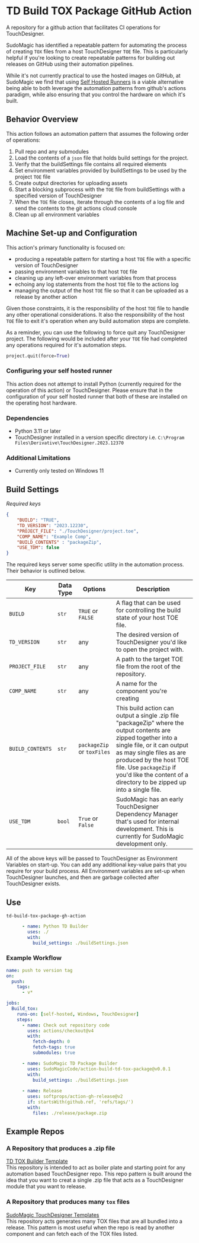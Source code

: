# TD Build TOX Package GitHub Action

A repository for a github action that facilitates CI operations for TouchDesigner.

SudoMagic has identified a repeatable pattern for automating the process of creating `TOX` files from a host TouchDesigner `TOE` file. This is particularly helpful if you're looking to create repeatable patterns for building out releases on GitHub using their automation pipelines.

While it's not currently practical to use the hosted images on GitHub, at SudoMagic we find that using [Self Hosted Runners](https://docs.github.com/en/actions/hosting-your-own-runners/managing-self-hosted-runners/about-self-hosted-runners) is a viable alternative being able to both leverage the automation patterns from github's actions paradigm, while also ensuring that you control the hardware on which it's built.

## Behavior Overview

This action follows an automation pattern that assumes the following order of operations:

1. Pull repo and any submodules
2. Load the contents of a `json` file that holds build settings for the project.
3. Verify that the buildSettings file contains all required elements
4. Set environment variables provided by buildSettings to be used by the project `TOE` file
5. Create output directories for uploading assets
6. Start a blocking subprocess with the `TOE` file from buildSettings with a specified version of TouchDesigner
7. When the `TOE` file closes, iterate through the contents of a log file and send the contents to the git actions cloud console
8. Clean up all environment variables

## Machine Set-up and Configuration

This action's primary functionality is focused on:
* producing a repeatable pattern for starting a host `TOE` file with a specific version of TouchDesigner
* passing environment variables to that host `TOE` file
* cleaning up any left-over environment variables from that process
* echoing any log statements from the host `TOE` file to the actions log
* managing the output of the host `TOE` file so that it can be uploaded as a release by another action

Given those constraints, it is the responsibility of the host `TOE` file to handle any other operational considerations. It also the responsibility of the host `TOE` file to exit it's operation when any build automation steps are complete. 

As a reminder, you can use the following to force quit any TouchDesigner project. The following would be included after your `TOE` file had completed any operations required for it's automation steps.

```python
project.quit(force=True)
```

### Configuring your self hosted runner

This action does not attempt to install Python (currently required for the operation of this action) or TouchDesigner. Please ensure that in the configuration of your self hosted runner that both of these are installed on the operating host hardware. 


### Dependencies

* Python 3.11 or later
* TouchDesigner installed in a version specific directory i.e. `C:\Program Files\Derivative\TouchDesigner.2023.12370`

### Additional Limitations
* Currently only tested on Windows 11

## Build Settings

_Required keys_
```json
{
    "BUILD": "TRUE",
    "TD_VERSION": "2023.12230",
    "PROJECT_FILE": "./TouchDesigner/project.toe",
    "COMP_NAME": "Example Comp",
    "BUILD_CONTENTS" : "packageZip",
    "USE_TDM": false
}
```


The required keys server some specific utility in the automation process. Their behavior is outlined below.

Key | Data Type | Options | Description |
--- | --- | --- | ---|
`BUILD`             | `str` | `TRUE` or `FALSE` | A flag that can be used for controlling the build state of your host TOE file. 
`TD_VERSION`        | `str` | any               | The desired version of TouchDesigner you'd like to open the project with.
`PROJECT_FILE`      | `str` | any               | A path to the target TOE file from the root of the repository.
`COMP_NAME`         | `str` | any               | A name for the component you're creating 
`BUILD_CONTENTS`    | `str` | `packageZip` or `toxFiles` | This build action can output a single .zip file "packageZip" where the output contents are zipped together into a single file, or it can output as may single files as are produced by the host TOE file. Use `packageZip` if you'd like the content of a directory to be zipped up into a single file.
`USE_TDM`           | `bool` | `True` or `False` | SudoMagic has an early TouchDesigner Dependency Manager that's used for internal development. This is currently for SudoMagic development only.


All of the above keys will be passed to TouchDesigner as Environment Variables on start-up. You can add any additional key-value pairs that you require for your build process. All Environment variables are set-up when TouchDesigner launches, and then are garbage collected after TouchDesigner exists.


## Use

`td-build-tox-package-gh-action`

```yaml
      - name: Python TD Builder
        uses: ./
        with:
          build_settings: ./buildSettings.json
```

### Example Workflow

```yaml
name: push to version tag
on:
  push:
    tags:
      - v*

jobs:
  Build_tox:
    runs-on: [self-hosted, Windows, TouchDesigner]
    steps:
      - name: Check out repository code
        uses: actions/checkout@v4
        with:
          fetch-depth: 0
          fetch-tags: true
          submodules: true 

      - name: SudoMagic TD Package Builder
        uses: SudoMagicCode/action-build-td-tox-package@v0.0.1
        with:
          build_settings: ./buildSettings.json
          
      - name: Release
        uses: softprops/action-gh-release@v2
        if: startsWith(github.ref, 'refs/tags/')
        with:
          files: ./release/package.zip

```


## Example Repos


### A Repository that produces a .zip file
[TD TOX Builder Template](https://github.com/SudoMagicCode/td-tox-builder-template)  
This repository is intended to act as boiler plate and starting point for any automation based TouchDesigner repo. This repo pattern is built around the idea that you want to creat a single .zip file that acts as a TouchDesigner module that you want to release.

### A Repository that produces many `tox` files
[SudoMagic TouchDesigner Templates](https://github.com/SudoMagicCode/sm-td-templates)  
This repository acts generates many TOX files that are all bundled into a release. This pattern is most useful when the repo is read by another component and can fetch each of the TOX files listed.
